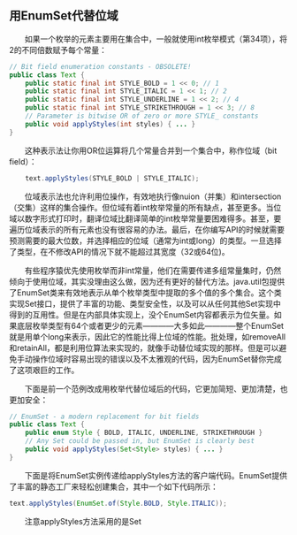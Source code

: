 ## 用EnumSet代替位域

&emsp;&emsp;如果一个枚举的元素主要用在集合中，一般就使用int枚举模式（第34项），将2的不同倍数赋予每个常量：

```java
// Bit field enumeration constants - OBSOLETE!
public class Text {
    public static final int STYLE_BOLD = 1 << 0; // 1
    public static final int STYLE_ITALIC = 1 << 1; // 2
    public static final int STYLE_UNDERLINE = 1 << 2; // 4
    public static final int STYLE_STRIKETHROUGH = 1 << 3; // 8
    // Parameter is bitwise OR of zero or more STYLE_ constants
    public void applyStyles(int styles) { ... }
}
```

&emsp;&emsp;这种表示法让你用OR位运算将几个常量合并到一个集合中，称作位域（bit field）：

```java
    text.applyStyles(STYLE_BOLD | STYLE_ITALIC);
```

&emsp;&emsp;位域表示法也允许利用位操作，有效地执行像nuion（并集）和intersection（交集）这样的集合操作。但位域有着int枚举常量的所有缺点，甚至更多。当位域以数字形式打印时，翻译位域比翻译简单的int枚举常量要困难得多。甚至，要遍历位域表示的所有元素也没有很容易的办法。最后，在你编写API的时候就需要预测需要的最大位数，并选择相应的位域（通常为int或long）的类型。一旦选择了类型，在不修改API的情况下就不能超过其宽度（32或64位)。

&emsp;&emsp;有些程序猿优先使用枚举而非int常量，他们在需要传递多组常量集时，仍然倾向于使用位域，其实没理由这么做，因为还有更好的替代方法。java.util包提供了EnumSet类来有效地表示从单个枚举类型中提取的多个值的多个集合。这个类实现Set接口，提供了丰富的功能、类型安全性，以及可以从任何其他Set实现中得到的互用性。但是在内部具体实现上，没个EnumSet内容都表示为位矢量。如果底层枚举类型有64个或者更少的元素————大多如此————整个EnumSet就是用单个long来表示，因此它的性能比得上位域的性能。批处理，如removeAll和retainAll，都是利用位算法来实现的，就像手动替位域实现的那样。但是可以避免手动操作位域时容易出现的错误以及不太雅观的代码，因为EnumSet替你完成了这项艰巨的工作。

&emsp;&emsp;下面是前一个范例改成用枚举代替位域后的代码，它更加简短、更加清楚，也更加安全：

```java
// EnumSet - a modern replacement for bit fields
public class Text {
    public enum Style { BOLD, ITALIC, UNDERLINE, STRIKETHROUGH }
    // Any Set could be passed in, but EnumSet is clearly best
    public void applyStyles(Set<Style> styles) { ... }
}
```

&emsp;&emsp;下面是将EnumSet实例传递给applyStyles方法的客户端代码。EnumSet提供了丰富的静态工厂来轻松创建集合，其中一个如下代码所示：

```java
text.applyStyles(EnumSet.of(Style.BOLD, Style.ITALIC));
```

&emsp;&emsp;注意applyStyles方法采用的是Set<Style>而非EnumSet<Style>。虽然看起来好像所有的客户端都可以将EnumSet传到这个方法，但是最好还是接受接口类型而非接受实现类型。这是考虑到可能会有特殊的客户端要传递一些其他的Set实现（第64项）。并且没有什么明显的缺点。

&emsp;&emsp;总而言之，**正是因为枚举类型要用在几个（Set）中，所以没有理由用位域来表示它。** EnumSet类集位域的简洁和性能优势及第34项中所述的枚举类型的所有优点于一身。EnumSet的一个真正的缺点是，从Java 9开始，它不可能创建一个不可变的EnumSet，但这可能会在即将发布的版本中得到补救。在此期间，您可以使用Collections.unmodifiableSet包装EnumSet，但简洁性和性能将受到影响。